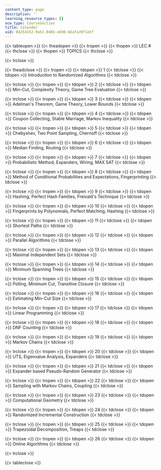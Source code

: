 ```yaml
---
content_type: page
description: ''
learning_resource_types: []
ocw_type: CourseSection
title: Calendar
uid: 04254152-9a51-848b-e698-66afa39f1e5f
---
```


{{< tableopen >}}
{{< theadopen >}}
{{< tropen >}}
{{< thopen >}}
LEC #
{{< thclose >}}
{{< thopen >}}
TOPICS
{{< thclose >}}

{{< trclose >}}

{{< theadclose >}}
{{< tropen >}}
{{< tdopen >}}
1
{{< tdclose >}}
{{< tdopen >}}
Introduction to Randomized Algorithms
{{< tdclose >}}

{{< trclose >}}
{{< tropen >}}
{{< tdopen >}}
2
{{< tdclose >}}
{{< tdopen >}}
Min-Cut, Complexity Theory, Game Tree Evaluation
{{< tdclose >}}

{{< trclose >}}
{{< tropen >}}
{{< tdopen >}}
3
{{< tdclose >}}
{{< tdopen >}}
Adelman's Theorem, Game Theory, Lower Bounds
{{< tdclose >}}

{{< trclose >}}
{{< tropen >}}
{{< tdopen >}}
4
{{< tdclose >}}
{{< tdopen >}}
Coupon Collecting, Stable Marriage, Markov Inequality
{{< tdclose >}}

{{< trclose >}}
{{< tropen >}}
{{< tdopen >}}
5
{{< tdclose >}}
{{< tdopen >}}
Chebyshev, Two Point Sampling, Chernoff
{{< tdclose >}}

{{< trclose >}}
{{< tropen >}}
{{< tdopen >}}
6
{{< tdclose >}}
{{< tdopen >}}
Median Finding, Routing
{{< tdclose >}}

{{< trclose >}}
{{< tropen >}}
{{< tdopen >}}
7
{{< tdclose >}}
{{< tdopen >}}
Probabilistic Method, Expanders, Wiring, MAX SAT
{{< tdclose >}}

{{< trclose >}}
{{< tropen >}}
{{< tdopen >}}
8
{{< tdclose >}}
{{< tdopen >}}
Method of Conditional Probabilities and Expectations, Fingerprinting
{{< tdclose >}}

{{< trclose >}}
{{< tropen >}}
{{< tdopen >}}
9
{{< tdclose >}}
{{< tdopen >}}
Hashing, Perfect Hash Families, Freivald's Technique
{{< tdclose >}}

{{< trclose >}}
{{< tropen >}}
{{< tdopen >}}
10
{{< tdclose >}}
{{< tdopen >}}
Fingerprints by Polynomials, Perfect Matching, Hashing
{{< tdclose >}}

{{< trclose >}}
{{< tropen >}}
{{< tdopen >}}
11
{{< tdclose >}}
{{< tdopen >}}
Shortest Paths
{{< tdclose >}}

{{< trclose >}}
{{< tropen >}}
{{< tdopen >}}
12
{{< tdclose >}}
{{< tdopen >}}
Parallel Algorithms
{{< tdclose >}}

{{< trclose >}}
{{< tropen >}}
{{< tdopen >}}
13
{{< tdclose >}}
{{< tdopen >}}
Maximal Independent Sets
{{< tdclose >}}

{{< trclose >}}
{{< tropen >}}
{{< tdopen >}}
14
{{< tdclose >}}
{{< tdopen >}}
Minimum Spanning Trees
{{< tdclose >}}

{{< trclose >}}
{{< tropen >}}
{{< tdopen >}}
15
{{< tdclose >}}
{{< tdopen >}}
Polling, Minimum Cut, Transitive Closure
{{< tdclose >}}

{{< trclose >}}
{{< tropen >}}
{{< tdopen >}}
16
{{< tdclose >}}
{{< tdopen >}}
Estimating Min-Cut Size
{{< tdclose >}}

{{< trclose >}}
{{< tropen >}}
{{< tdopen >}}
17
{{< tdclose >}}
{{< tdopen >}}
Linear Programming
{{< tdclose >}}

{{< trclose >}}
{{< tropen >}}
{{< tdopen >}}
18
{{< tdclose >}}
{{< tdopen >}}
DNF Counting
{{< tdclose >}}

{{< trclose >}}
{{< tropen >}}
{{< tdopen >}}
19
{{< tdclose >}}
{{< tdopen >}}
Markov Chains
{{< tdclose >}}

{{< trclose >}}
{{< tropen >}}
{{< tdopen >}}
20
{{< tdclose >}}
{{< tdopen >}}
UTS, Eigenvalue Analysis, Expanders
{{< tdclose >}}

{{< trclose >}}
{{< tropen >}}
{{< tdopen >}}
21
{{< tdclose >}}
{{< tdopen >}}
Expander based Pseudo-Random Generator
{{< tdclose >}}

{{< trclose >}}
{{< tropen >}}
{{< tdopen >}}
22
{{< tdclose >}}
{{< tdopen >}}
Sampling with Markov Chains, Coupling
{{< tdclose >}}

{{< trclose >}}
{{< tropen >}}
{{< tdopen >}}
23
{{< tdclose >}}
{{< tdopen >}}
Computational Geometry
{{< tdclose >}}

{{< trclose >}}
{{< tropen >}}
{{< tdopen >}}
24
{{< tdclose >}}
{{< tdopen >}}
Randomized Incremental Construction
{{< tdclose >}}

{{< trclose >}}
{{< tropen >}}
{{< tdopen >}}
25
{{< tdclose >}}
{{< tdopen >}}
Trapezoidal Decomposition, Treaps
{{< tdclose >}}

{{< trclose >}}
{{< tropen >}}
{{< tdopen >}}
26
{{< tdclose >}}
{{< tdopen >}}
Online Algorithms
{{< tdclose >}}

{{< trclose >}}

{{< tableclose >}}